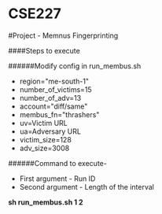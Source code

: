 # CSE227
#Project - Memnus Fingerprinting

####Steps to execute

######Modify config in run_membus.sh
* region="me-south-1"
* number_of_victims=15
* number_of_adv=13
* account="diff/same"
* membus_fn="thrashers"
* uv=Victim URL
* ua=Adversary URL
* victim_size=128
* adv_size=3008

######Command to execute-
* First argument - Run ID
* Second argument - Length of the interval

**sh run_membus.sh 1 2**


